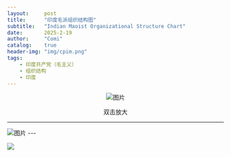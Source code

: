 ```yaml
---
layout:     post
title:      "印度毛派组织结构图"
subtitle:   "Indian Maoist Organizational Structure Chart"
date:       2025-2-19
author:     "Comi"
catalog:    true
header-img: "img/cpim.png"
tags:
    - 印度共产党（毛主义）
    - 组织结构
    - 印度
---
```


<div style="text-align: center;">
  <img src="https://i.pstorage.space/i/xlzAMkQK3/original_%E5%8D%B0%E5%BA%A6%E5%85%B1%E4%BA%A7%E5%85%9A%EF%BC%88%E6%AF%9B%E4%B8%BB%E4%B9%89%EF%BC%89.png" alt="图片"/>
  <p>
    双击放大
  </p>
</div>


<!DOCTYPE html>
<html lang="zh">
<head>
    <meta charset="UTF-8">
    <title>查看图片</title>
    <style>
        .img-container {
            display: inline-block;
            position: relative;
        }
        .enlarged-img {
            position: absolute;
            z-index: 1000;
            top: 50%;
            left: 50%;
            transform: translate(-50%, -50%);
            max-width: 90vw;
            max-height: 90vh;
            cursor: zoom-out;
            box-shadow: 0 0 10px rgba(0, 0, 0, 0.8);
        }
    </style>
</head>
<body>

---

<div class="img-container">
    <img src="https://i.pstorage.space/i/xlzAMkQK3/original_%E5%8D%B0%E5%BA%A6%E5%85%B1%E4%BA%A7%E5%85%9A%EF%BC%88%E6%AF%9B%E4%B8%BB%E4%B9%89%EF%BC%89.png" alt="图片" onclick="toggleEnlarge(this)">
</div>
---

![](https://i.pstorage.space/i/xlzAMkQK3/original_%E5%8D%B0%E5%BA%A6%E5%85%B1%E4%BA%A7%E5%85%9A%EF%BC%88%E6%AF%9B%E4%B8%BB%E4%B9%89%EF%BC%89.png)